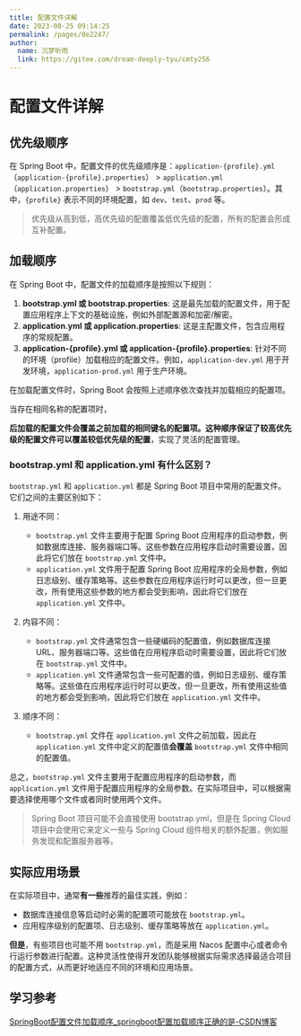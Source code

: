 ```yaml
---
title: 配置文件详解
date: 2023-08-25 09:14:25
permalink: /pages/0e2247/
author: 
  name: 沉梦听雨
  link: https://gitee.com/dream-deeply-tyu/cmty256
---
```

# 配置文件详解

## 优先级顺序

在 Spring Boot 中，配置文件的优先级顺序是：`application-{profile}.yml`（`application-{profile}.properties`） > `application.yml`（`application.properties`） > `bootstrap.yml`（`bootstrap.properties`）。其中，`{profile}` 表示不同的环境配置，如 `dev`、`test`、`prod` 等。

>优先级从高到低，高优先级的配置覆盖低优先级的配置，所有的配置会形成互补配置。



## 加载顺序

在 Spring Boot 中，配置文件的加载顺序是按照以下规则：

1. **bootstrap.yml 或 bootstrap.properties**: 这是最先加载的配置文件，用于配置应用程序上下文的基础设施，例如外部配置源和加密/解密。
2. **application.yml 或 application.properties**: 这是主配置文件，包含应用程序的常规配置。
3. **application-{profile}.yml 或 application-{profile}.properties**: 针对不同的环境（profile）加载相应的配置文件。例如，`application-dev.yml` 用于开发环境，`application-prod.yml` 用于生产环境。

在加载配置文件时，Spring Boot 会按照上述顺序依次查找并加载相应的配置项。

当存在相同名称的配置项时，

**后加载的配置文件会覆盖之前加载的相同键名的配置项。**这种顺序**保证了较高优先级的配置文件可以覆盖较低优先级的配置**，实现了灵活的配置管理。



### bootstrap.yml 和 application.yml 有什么区别？

`bootstrap.yml` 和 `application.yml` 都是 Spring Boot 项目中常用的配置文件。它们之间的主要区别如下：

1. 用途不同：
   - `bootstrap.yml` 文件主要用于配置 Spring Boot 应用程序的启动参数，例如数据库连接、服务器端口等。这些参数在应用程序启动时需要设置，因此将它们放在 `bootstrap.yml` 文件中。
   - `application.yml` 文件用于配置 Spring Boot 应用程序的全局参数，例如日志级别、缓存策略等。这些参数在应用程序运行时可以更改，但一旦更改，所有使用这些参数的地方都会受到影响，因此将它们放在 `application.yml` 文件中。

2. 内容不同：
   - `bootstrap.yml` 文件通常包含一些硬编码的配置值，例如数据库连接 URL、服务器端口等。这些值在应用程序启动时需要设置，因此将它们放在 `bootstrap.yml` 文件中。
   - `application.yml` 文件通常包含一些可配置的值，例如日志级别、缓存策略等。这些值在应用程序运行时可以更改，但一旦更改，所有使用这些值的地方都会受到影响，因此将它们放在 `application.yml` 文件中。

3. 顺序不同：
   - `bootstrap.yml` 文件在 `application.yml` 文件之前加载，因此在 `application.yml` 文件中定义的配置值**会覆盖** `bootstrap.yml`  文件中相同的配置值。

总之，`bootstrap.yml` 文件主要用于配置应用程序的启动参数，而 `application.yml` 文件用于配置应用程序的全局参数。在实际项目中，可以根据需要选择使用哪个文件或者同时使用两个文件。

> Spring Boot 项目可能不会直接使用 bootstrap.yml，但是在 Spring Cloud 项目中会使用它来定义一些与 Spring Cloud 组件相关的额外配置，例如服务发现和配置服务器等。



## 实际应用场景

在实际项目中，通常**有一些**推荐的最佳实践，例如：

- 数据库连接信息等启动时必需的配置项可能放在 `bootstrap.yml`。
- 应用程序级别的配置项、日志级别、缓存策略等放在 `application.yml`。

**但是**，有些项目也可能不用 `bootstrap.yml`，而是采用 Nacos 配置中心或者命令行运行参数进行配置。这种灵活性使得开发团队能够根据实际需求选择最适合项目的配置方式，从而更好地适应不同的环境和应用场景。



## 学习参考

[SpringBoot配置文件加载顺序_springboot配置加载顺序正确的是-CSDN博客](https://blog.csdn.net/zxd1435513775/article/details/103773404)